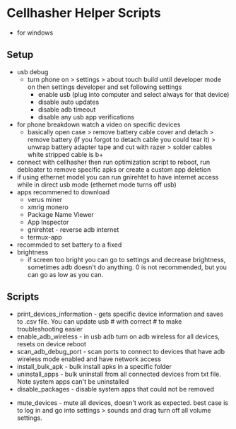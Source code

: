 # Cellhasher Helper Scripts
* for windows

## Setup
* usb debug
    * turn phone on > settings > about touch build until developer mode on then settings developer and set following settings
        * enable usb (plug into computer and select always for that device)
        * disable auto updates
        * disable adb timeout
        * disable any usb app verifications
* for phone breakdown watch a video on specific devices
    * basically open case > remove battery cable cover and detach > remove battery (if you forgot to detach cable you could tear it) > unwrap battery adapter tape and cut with razer > solder cables white stripped cable is b+
* connect with cellhasher then run optimization script to reboot, run debloater to remove specific apks or create a custom app deletion
* if using ethernet model you can run gnirehtet to have internet access while in direct usb mode (ethernet mode turns off usb)
* apps recommened to download
    * verus miner
    * xmrig monero
    * Package Name Viewer
    * App Inspector
    * gnirehtet - reverse adb internet
    * termux-app
* recommded to set battery to a fixed 
* brightness
    * if screen too bright you can go to settings and decrease brightness, sometimes adb doesn't do anything. 0 is not recommended, but you can go as low as you can.

## Scripts
* print_devices_information - gets specific device information and saves to .csv file. You can update usb # with correct # to make troubleshooting easier
* enable_adb_wireless - in usb adb turn on adb wireless for all devices, resets on device reboot
* scan_adb_debug_port - scan ports to connect to devices that have adb wireless mode enabled and have network access
* install_bulk_apk - bulk install apks in a specific folder
* uninstall_apps - bulk uninstall from all connected devices from txt file. Note system apps can't be uninstalled
* disable_packages - disable system apps that could not be removed
- mute_devices - mute all devices, doesn't work as expected. best case is to log in and go into settings > sounds and drag turn off all volume settings.
